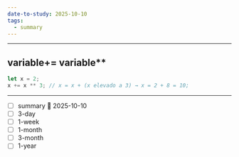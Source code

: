 ```yaml
---
date-to-study: 2025-10-10
tags:
  - summary
---
```

---

## variable+= variable**

```js
let x = 2;
x += x ** 3; // x = x + (x elevado a 3) → x = 2 + 8 = 10;
```

---
- [ ] summary  📅 2025-10-10
- [ ] 3-day 
- [ ] 1-week 
- [ ] 1-month 
- [ ] 3-month 
- [ ] 1-year 